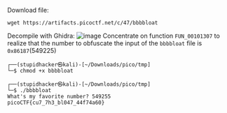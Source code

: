 Download file:
```commandline
wget https://artifacts.picoctf.net/c/47/bbbbloat
```
Decompile with Ghidra:
![image](https://github-production-user-asset-6210df.s3.amazonaws.com/89717384/283989860-c7c89967-b0fd-4b5f-8e3c-4870375bf507.png)
Concentrate on function ```FUN_00101307``` to realize that the number to obfuscate the input of the ```bbbbloat``` file is ```0x86187```(549225)
```
┌──(stupidhacker㉿kali)-[~/Downloads/pico/tmp]
└─$ chmod +x bbbbloat      
                                                                                                                                                                                                                                           
┌──(stupidhacker㉿kali)-[~/Downloads/pico/tmp]
└─$ ./bbbbloat  
What's my favorite number? 549255 
picoCTF{cu7_7h3_bl047_44f74a60}
```